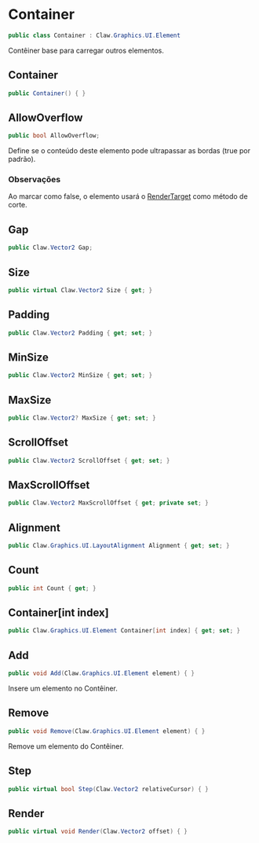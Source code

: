 # Container
```csharp
public class Container : Claw.Graphics.UI.Element
```
Contêiner base para carregar outros elementos.<br />
## Container
```csharp
public Container() { }
```
## AllowOverflow
```csharp
public bool AllowOverflow;
```
Define se o conteúdo deste elemento pode ultrapassar as bordas (true por padrão).<br />
### Observações
Ao marcar como false, o elemento usará o [RenderTarget](/api/Claw/Graphics/RenderTarget.md#RenderTarget) como método de corte.<br />
## Gap
```csharp
public Claw.Vector2 Gap;
```
## Size
```csharp
public virtual Claw.Vector2 Size { get; } 
```
## Padding
```csharp
public Claw.Vector2 Padding { get; set; } 
```
## MinSize
```csharp
public Claw.Vector2 MinSize { get; set; } 
```
## MaxSize
```csharp
public Claw.Vector2? MaxSize { get; set; } 
```
## ScrollOffset
```csharp
public Claw.Vector2 ScrollOffset { get; set; } 
```
## MaxScrollOffset
```csharp
public Claw.Vector2 MaxScrollOffset { get; private set; } 
```
## Alignment
```csharp
public Claw.Graphics.UI.LayoutAlignment Alignment { get; set; } 
```
## Count
```csharp
public int Count { get; } 
```
## Container[int index]
```csharp
public Claw.Graphics.UI.Element Container[int index] { get; set; } 
```
## Add
```csharp
public void Add(Claw.Graphics.UI.Element element) { }
```
Insere um elemento no Contêiner.<br />
## Remove
```csharp
public void Remove(Claw.Graphics.UI.Element element) { }
```
Remove um elemento do Contêiner.<br />
## Step
```csharp
public virtual bool Step(Claw.Vector2 relativeCursor) { }
```
## Render
```csharp
public virtual void Render(Claw.Vector2 offset) { }
```
